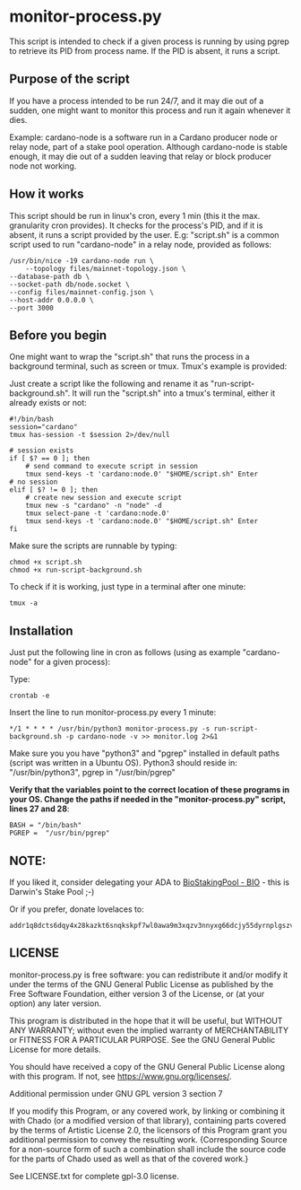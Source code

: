 # monitor-process.py

This script is intended to check if a given process is running by using pgrep to retrieve its PID from process name.
If the PID is absent, it runs a script.

## Purpose of the script

If you have a process intended to be run 24/7, and it may die out of a sudden, one might want to monitor this process and 
run it again whenever it dies.

Example: cardano-node is a software run in a Cardano producer node or relay node, part of a stake pool operation. Although cardano-node is stable enough, it may die out of a sudden
leaving that relay or block producer node not working.

## How it works

This script should be run in linux's cron, every 1 min (this it the max. granularity cron provides). It checks for the process's PID, and if it is absent,
 it runs a script provided by the user. E.g: "script.sh" is a common script used to run "cardano-node" in a relay node, provided as follows:

    /usr/bin/nice -19 cardano-node run \
        --topology files/mainnet-topology.json \
	--database-path db \
	--socket-path db/node.socket \
	--config files/mainnet-config.json \
	--host-addr 0.0.0.0 \
	--port 3000

## Before you begin

One might want to wrap the "script.sh" that runs the process in a background terminal, such as screen or tmux. Tmux's example is provided:

Just create a script like the following and rename it as "run-script-background.sh". It will run the "script.sh" into a tmux's terminal, either 
it already exists or not:

	#!/bin/bash
	session="cardano"
	tmux has-session -t $session 2>/dev/null

	# session exists
	if [ $? == 0 ]; then
	    # send command to execute script in session
	    tmux send-keys -t 'cardano:node.0' "$HOME/script.sh" Enter
	# no session
	elif [ $? != 0 ]; then
	    # create new session and execute script
	    tmux new -s "cardano" -n "node" -d
	    tmux select-pane -t 'cardano:node.0'
	    tmux send-keys -t 'cardano:node.0' "$HOME/script.sh" Enter
	fi

Make sure the scripts are runnable by typing:

    chmod +x script.sh
    chmod +x run-script-background.sh

To check if it is working, just type in a terminal after one minute:

    tmux -a

## Installation

Just put the following line in cron as follows (using as example "cardano-node" for a given process):

Type:

    crontab -e

Insert the line to run monitor-process.py every 1 minute:

    */1 * * * * /usr/bin/python3 monitor-process.py -s run-script-background.sh -p cardano-node -v >> monitor.log 2>&1

Make sure you you have "python3" and "pgrep" installed in default paths (script was written in a Ubuntu OS). Python3 should reside in: "/usr/bin/python3", pgrep in "/usr/bin/pgrep"

 **Verify that the variables point to the correct location of these programs in your OS. Change the paths if needed in the "monitor-process.py" script, lines 27 and 28**:
 
    BASH = "/bin/bash"
    PGREP =  "/usr/bin/pgrep"

## NOTE:

 If you liked it, consider delegating your ADA to [BioStakingPool - BIO](https://biostakingpool.hopto.org) - this is Darwin's Stake Pool ;-)

 Or if you prefer, donate lovelaces to:  
    
    addr1q8dcts6dqy4x28kazkt6snqkskpf7wl0awa9m3xqzv3nnyxg66dcjy55dyrnplgszvzfj6gv3unjk0n3w4qhvvka2ufqmj9nt0

## LICENSE

monitor-process.py is free software: you can redistribute it and/or modify
it under the terms of the GNU General Public License as published by
the Free Software Foundation, either version 3 of the License, or
(at your option) any later version.

This program is distributed in the hope that it will be useful,
but WITHOUT ANY WARRANTY; without even the implied warranty of
MERCHANTABILITY or FITNESS FOR A PARTICULAR PURPOSE.  See the
GNU General Public License for more details.

You should have received a copy of the GNU General Public License
along with this program.  If not, see <https://www.gnu.org/licenses/>.

Additional permission under GNU GPL version 3 section 7

If you modify this Program, or any covered work, by linking or combining
it with Chado (or a modified version of that library), containing parts
covered by the terms of Artistic License 2.0, the licensors of this Program
grant you additional permission to convey the resulting work. {Corresponding
Source for a non-source form of such a combination shall include the source
code for the parts of Chado used as well as that of the covered work.}

See LICENSE.txt for complete gpl-3.0 license.

